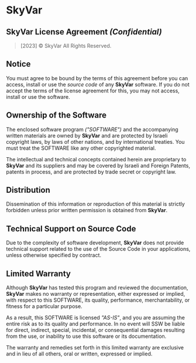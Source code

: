 # SkyVar

## SkyVar License Agreement *(Confidential)*

> [2023] © SkyVar
> All Rights Reserved.

## Notice

You must agree to be bound by the terms of this agreement before you can access, install or use the
*source code* of any **SkyVar** software. If you do not accept the terms of the license agreement
for this, you may not access, install or use the software.

## Ownership of the Software

The enclosed software program *("SOFTWARE")* and the accompanying written materials are owned by
**SkyVar** and are protected by Israeli copyright laws, by laws of other nations, and by
international treaties. You must treat the SOFTWARE like any other copyrighted material.

The intellectual and technical concepts contained herein are proprietary to **SkyVar** and its
suppliers and may be covered by Israeli and Foreign Patents, patents in process, and are
protected by trade secret or copyright law.

## Distribution

Dissemination of this information or reproduction of this material is strictly forbidden unless
prior written permission is obtained from **SkyVar**.

## Technical Support on Source Code

Due to the complexity of software development, **SkyVar** does not provide technical support related
to the use of the Source Code in your applications, unless otherwise specified by contract.

## Limited Warranty

Although **SkyVar** has tested this program and reviewed the documentation, **SkyVar** makes no
warranty or representation, either expressed or implied, with respect to this SOFTWARE, its
quality, performance, merchantability, or fitness for a particular purpose.

As a result, this SOFTWARE is licensed *"AS-IS"*, and you are assuming the entire risk as to its
quality and performance. In no event will SSW be liable for direct, indirect, special, incidental,
or consequential damages resulting from the use, or inability to use this software or its
documentation.

The warranty and remedies set forth in this limited warranty are exclusive and in lieu of all
others, oral or written, expressed or implied.
